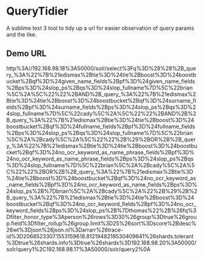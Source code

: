 QueryTidier
===========

A sublime text 3 tool to tidy up a url for easier observation of query params and the like.


## Demo URL

http%3A//192.168.98.18%3A50000/solr/select%3Fq%3D%28%28%2B_query_%3A%22%7B%21edismax%2Btie%3D%24tie%2Bboost%3D%24boostbucket%2Bqf%3D%24given_name_fields%2Bpf%3D%24given_name_fields%2Bps%3D%24slop_ps%2Bqs%3D%24slop_fullname%7D%5C%22brian%5C%2A%5C%22%22%2BAND%2B_query_%3A%22%7B%21edismax%2Btie%3D%24tie%2Bboost%3D%24boostbucket%2Bqf%3D%24surname_fields%2Bpf%3D%24surname_fields%2Bps%3D%24slop_ps%2Bqs%3D%24slop_fullname%7D%5C%22cady%5C%2A%5C%22%22%2BAND%2B%2B_query_%3A%22%7B%21edismax%2Btie%3D%24tie%2Bboost%3D%24boostbucket%2Bqf%3D%24fullname_fields%2Bpf%3D%24fullname_fields%2Bps%3D%24slop_ps%2Bqs%3D%24slop_fullname%7D%5C%22brian%5C%2A%2Bcady%5C%2A%5C%22%22%2B%29%2BOR%2B%2B_query_%3A%22%7B%21edismax%2Btie%3D%24tie%2Bboost%3D%24boostbucket%2Bqf%3D%24no_ocr_keyword_as_name_phrase_fields%2Bpf%3D%24no_ocr_keyword_as_name_phrase_fields%2Bps%3D%24slop_ps%2Bqs%3D%24slop_fullname%7D%5C%22brian%5C%2A%2Bcady%5C%2A%5C%22%22%2BOR%2B%2B_query_%3A%22%7B%21edismax%2Btie%3D%24tie%2Bboost%3D%24boostbucket%2Bqf%3D%24no_ocr_keyword_as_name_fields%2Bpf%3D%24no_ocr_keyword_as_name_fields%2Bps%3D%24slop_ps%2B%7Dbrian%5C%2A%2Bcady%5C%2A%22%2B%29%2B%2B_query_%3A%22%7B%21edismax%2Btie%3D%24tie%2Bboost%3D%24boostbucket%2Bqf%3D%24no_ocr_keyword_fields%2Bpf%3D%24no_ocr_keyword_fields%2Bps%3D%24slop_ps%2B%7Dthomas%22%2B%26fq%3Dfilter_honor_type%3Aperson%26rows%3D30%26group%3Dtrue%26group.field%3Dfilter_rollup%26group.limit%3D25%26sort%3Dscore%2Bdesc%26wt%3Djson%26json.nl%3Darrarr%26trace-id%3D2068523307.1553159618.8121948218530409641%26shards.tolerant%3Dtrue%26shards.info%3Dtrue%26shards%3D192.168.98.20%3A50000/solr/query1%2C192.168.98.17%3A50000/solr/query2%0A